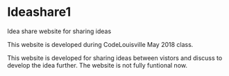 # Ideashare1
Idea share website for sharing ideas

This website is developed during CodeLouisville May 2018 class.

This website is developed for sharing ideas between vistors and discuss to develop the idea further.
The website is not fully funtional now.
